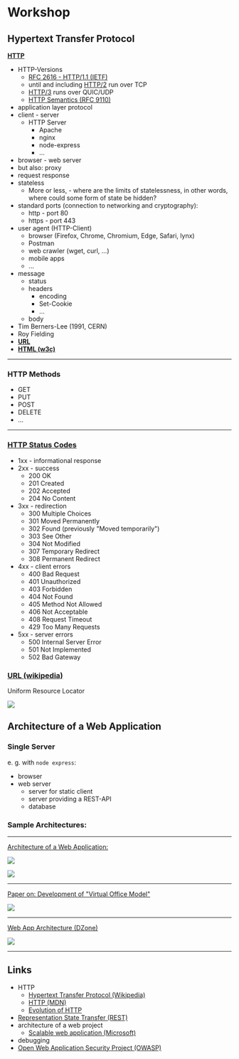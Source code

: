 # Workshop

## Hypertext Transfer Protocol
[**HTTP**](https://en.wikipedia.org/wiki/Hypertext_Transfer_Protocol)
- HTTP-Versions
  - [RFC 2616 - HTTP/1.1 (IETF)](https://datatracker.ietf.org/doc/html/rfc2616)
  - until and including [HTTP/2](https://en.wikipedia.org/wiki/HTTP/3) run over TCP
  - [HTTP/3](https://en.wikipedia.org/wiki/HTTP/3) runs over QUIC/UDP
  - [HTTP Semantics (RFC 9110)](https://datatracker.ietf.org/doc/rfc9110/)
- application layer protocol
- client - server
  - HTTP Server
    - Apache
    - nginx
    - node-express
    - ...
- browser - web server
- but also: proxy
- request response
- stateless
  - More or less, - where are the limits of statelessness, in other words, where could some form of state be hidden?
- standard ports (connection to networking and cryptography):
  - http  - port 80
  - https - port 443
- user agent (HTTP-Client)
  - browser (Firefox, Chrome, Chromium, Edge, Safari, lynx)
  - Postman
  - web crawler (wget, curl, ...)
  - mobile apps
  - ...
- message
  - status
  - headers
    - encoding
    - Set-Cookie
    - ...
  - body
- Tim Berners-Lee (1991, CERN)
- Roy Fielding
- [**URL**](https://en.wikipedia.org/wiki/URL)
- [**HTML (w3c)**](https://html.spec.whatwg.org/multipage/)

---

### HTTP Methods
- GET
- PUT
- POST
- DELETE
- ...

---

### [HTTP Status Codes](https://en.wikipedia.org/wiki/List_of_HTTP_status_codes)
  - 1xx - informational response
  - 2xx - success
    - 200 OK
    - 201 Created
    - 202 Accepted
    - 204 No Content
  - 3xx - redirection
    - 300 Multiple Choices
    - 301 Moved Permanently
    - 302 Found (previously "Moved temporarily")
    - 303 See Other
    - 304 Not Modified
    - 307 Temporary Redirect
    - 308 Permanent Redirect
  - 4xx - client errors
    - 400 Bad Request
    - 401 Unauthorized
    - 403 Forbidden
    - 404 Not Found
    - 405 Method Not Allowed
    - 406 Not Acceptable
    - 408 Request Timeout
    - 429 Too Many Requests
  - 5xx - server errors
    - 500 Internal Server Error
    - 501 Not Implemented
    - 502 Bad Gateway

### [URL (wikipedia)](https://en.wikipedia.org/wiki/URL)
Uniform Resource Locator

![](https://upload.wikimedia.org/wikipedia/commons/thumb/d/d6/URI_syntax_diagram.svg/1280px-URI_syntax_diagram.svg.png)

## Architecture of a Web Application 

### Single Server
e. g. with `node express`:
- browser
- web server
  - server for static client
  - server providing a REST-API
  - database

### Sample Architectures:

---
[Architecture of a Web Application:](https://litslink.com/blog/web-application-architecture)

![](https://cdn-clekk.nitrocdn.com/tkvYXMZryjYrSVhxKeFTeXElceKUYHeV/assets/static/optimized/rev-2ca8b9c/wp-content/uploads/2021/04/What_Is_Web_Application_Architecture_.png)


![](https://cdn-clekk.nitrocdn.com/tkvYXMZryjYrSVhxKeFTeXElceKUYHeV/assets/static/optimized/rev-2ca8b9c/wp-content/uploads/2021/04/Web_Application_Architecture_Diagram__diagram_.png)

---

[Paper on: Development of "Virtual Office Model"](https://www.researchgate.net/figure/Web-application-system-architecture_fig2_301787928)

![](https://www.researchgate.net/profile/Md-Rafiquzzaman/publication/301787928/figure/fig2/AS:357552459141124@1462258557606/Web-application-system-architecture.png)

---

[Web App Architecture (DZone)](https://dzone.com/articles/web-app-architecture-trends-best-practices-and-more)

![](https://stackify.com/wp-content/uploads/2017/05/web-application-architecture-example-diagram.png)

---

## Links
- HTTP
  - [Hypertext Transfer Protocol (Wikipedia)](https://en.wikipedia.org/wiki/Hypertext_Transfer_Protocol)
  - [HTTP (MDN)](https://developer.mozilla.org/en-US/docs/Web/HTTP)
  - [Evolution of HTTP](https://developer.mozilla.org/en-US/docs/Web/HTTP/Basics_of_HTTP/Evolution_of_HTTP)
- [Representation State Transfer (REST)](https://en.wikipedia.org/wiki/Representational_state_transfer)
- architecture of a web project
  - [Scalable web application (Microsoft)](https://docs.microsoft.com/en-us/azure/architecture/reference-architectures/app-service-web-app/scalable-web-app)
- debugging
- [Open Web Application Security Project (OWASP)](https://owasp.org/www-project-top-ten/)

